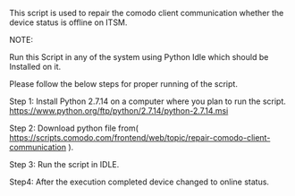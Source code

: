 This script is used to repair the comodo client communication whether the device status is offline on ITSM.

NOTE:

Run this Script in any of the system using Python Idle which should be Installed on it.

Please follow the below steps for proper running of the script.

Step 1: Install Python 2.7.14 on a computer where you plan to run the script.
https://www.python.org/ftp/python/2.7.14/python-2.7.14.msi

Step 2: Download python file from( https://scripts.comodo.com/frontend/web/topic/repair-comodo-client-communication ).

Step 3: Run the script in IDLE.

Step4: After the execution completed device changed to online status.